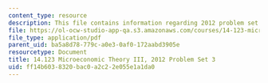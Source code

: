 ```yaml
---
content_type: resource
description: This file contains information regarding 2012 problem set 3.
file: https://ol-ocw-studio-app-qa.s3.amazonaws.com/courses/14-123-microeconomic-theory-iii-spring-2015/ff14b6038320bac0a2c22e055e1a1da0_MIT14_123S15_PSet_3_12.pdf
file_type: application/pdf
parent_uid: ba5a8d78-779c-a0e3-0af0-172aabd3905e
resourcetype: Document
title: 14.123 Microeconomic Theory III, 2012 Problem Set 3
uid: ff14b603-8320-bac0-a2c2-2e055e1a1da0
---
```

